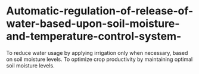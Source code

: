 # Automatic-regulation-of-release-of-water-based-upon-soil-moisture-and-temperature-control-system-
To reduce water usage by applying irrigation only when necessary, based on soil moisture levels.  To optimize crop productivity by maintaining optimal soil moisture levels.
